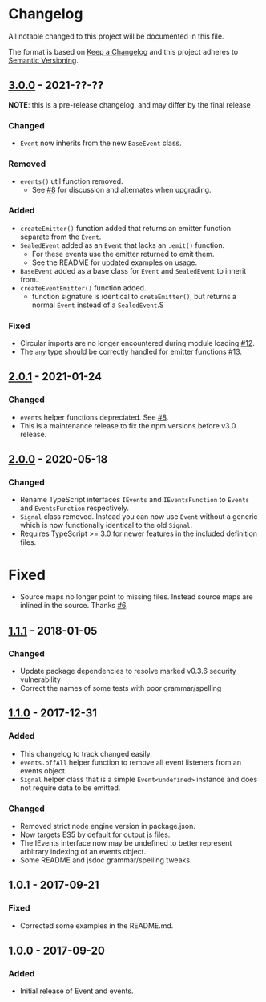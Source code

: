 # Changelog
All notable changed to this project will be documented in this file.

The format is based on [Keep a Changelog]
and this project adheres to [Semantic Versioning].

## [3.0.0] - 2021-??-??

**NOTE**: this is a pre-release changelog, and may differ by the final release

### Changed
- `Event` now inherits from the new `BaseEvent` class.

### Removed
- `events()` util function removed.
  - See [#8] for discussion and alternates when upgrading.

### Added
- `createEmitter()` function added that returns an emitter function separate from the `Event`.
- `SealedEvent` added as an `Event` that lacks an `.emit()` function.
  - For these events use the emitter returned to emit them.
  - See the README for updated examples on usage.
- `BaseEvent` added as a base class for `Event` and `SealedEvent` to inherit from.
- `createEventEmitter()` function added.
  - function signature is identical to `creteEmitter()`, but returns a normal `Event` instead of a `SealedEvent`.S

### Fixed
- Circular imports are no longer encountered during module loading [#12].
- The `any` type should be correctly handled for emitter functions [#13].

## [2.0.1] - 2021-01-24
### Changed
- `events` helper functions depreciated. See [#8].
- This is a maintenance release to fix the npm versions before v3.0 release.

## [2.0.0] - 2020-05-18
### Changed
- Rename TypeScript interfaces `IEvents` and `IEventsFunction` to `Events` and `EventsFunction` respectively.
- `Signal` class removed. Instead you can now use `Event` without a generic which is now functionally identical to the old `Signal`.
- Requires TypeScript >= 3.0 for newer features in the included definition files.

# Fixed
- Source maps no longer point to missing files. Instead source maps are inlined in the source. Thanks [#6].

## [1.1.1] - 2018-01-05
### Changed
- Update package dependencies to resolve marked v0.3.6 security vulnerability
- Correct the names of some tests with poor grammar/spelling

## [1.1.0] - 2017-12-31
### Added
- This changelog to track changed easily.
- `events.offAll` helper function to remove all event listeners from an events object.
- `Signal` helper class that is a simple `Event<undefined>` instance and does not require data to be emitted.

### Changed
- Removed strict node engine version in package.json.
- Now targets ES5 by default for output js files.
- The IEvents interface now may be undefined to better represent arbitrary indexing of an events object.
- Some README and jsdoc grammar/spelling tweaks.

## 1.0.1 - 2017-09-21
### Fixed
- Corrected some examples in the README.md.

## 1.0.0 - 2017-09-20
### Added
- Initial release of Event and events.

[Keep a Changelog]: http://keepachangelog.com/en/1.0.0/
[Semantic Versioning]: http://semver.org/spec/v2.0.0.html
[1.0.1]: https://github.com/JacobFischer/ts-typed-events/releases/tag/v1.0.1
[1.1.0]: https://github.com/JacobFischer/ts-typed-events/releases/tag/v1.1.0
[1.1.1]: https://github.com/JacobFischer/ts-typed-events/releases/tag/v1.1.1
[2.0.0]: https://github.com/JacobFischer/ts-typed-events/releases/tag/v2.0.0
[2.0.1]: https://github.com/JacobFischer/ts-typed-events/releases/tag/v2.0.1
[3.0.0]: https://github.com/JacobFischer/ts-typed-events/releases/tag/v3.0.0
[#6]: https://github.com/JacobFischer/ts-typed-events/issues/6
[#8]: https://github.com/JacobFischer/ts-typed-events/issues/8
[#12]: https://github.com/JacobFischer/ts-typed-events/issues/12
[#13]: https://github.com/JacobFischer/ts-typed-events/pull/13
[#14]: https://github.com/JacobFischer/ts-typed-events/pull/14
